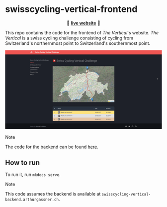 # swisscycling-vertical-frontend

<p align="center">🚀 <a href="https://swisscycling-vertical.arthurgassner.ch"><strong>live website</strong></a> 🚀</p>

This repo contains the code for the frontend of _The Vertical_'s website.
_The Vertical_ is a swiss cycling challenge consisting of cycling from Switzerland's northernmost point to Switzerland's southernmost point.  

![](img/screenshot.png)


> [!NOTE]  
> The code for the backend can be found [here](https://github.com/arthurgassner/swisscycling-vertical-backend).

## How to run

To run it, run `mkdocs serve`.

> [!NOTE]
> This code assumes the backend is available at `swisscycling-vertical-backend.arthurgassner.ch`.